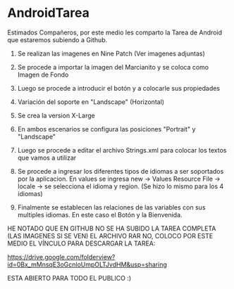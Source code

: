 # AndroidTarea

Estimados Compañeros, por este medio les comparto la Tarea de Android que estaremos subiendo a Github.

1) Se realizan las imagenes en Nine Patch (Ver imagenes adjuntas)

2) Se procede a importar la imagen del Marcianito y se coloca como Imagen de Fondo

3) Luego se procede a introducir el botón y a colocarle sus propiedades

4) Variación del soporte en "Landscape" (Horizontal)

5) Se crea la version X-Large

6) En ambos escenarios se configura las posiciones "Portrait" y "Landscape"

7) Luego se procede a editar el archivo Strings.xml para colocar los textos que vamos a utilizar

8) Se procede a ingresar los diferentes tipos de idiomas a ser soportados por la aplicacion. En values se ingresa new -> Values Resource File -> locale -> se selecciona el idioma y region. (Se hizo lo mismo para los 4 idiomas)

9) Finalmente se establecen las relaciones de las variables con sus multiples idiomas. En este caso el Botón y la Bienvenida.

HE NOTADO QUE EN GITHUB NO SE HA SUBIDO LA TAREA COMPLETA (LAS IMAGENES SI SE VEN) EL ARCHIVO RAR NO, COLOCO POR ESTE MEDIO EL VÍNCULO PARA DESCARGAR LA TAREA:

https://drive.google.com/folderview?id=0Bx_mMnsqE3oGcnloUmpOLTJvdHM&usp=sharing

ESTA ABIERTO PARA TODO EL PUBLICO :)



